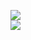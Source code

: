 [![](https://img.shields.io/badge/Made%20With-Github%20Spray-lightgrey.svg?style=for-the-badge&logo=github)](https://github.com/Annihil/github-spray#1924)  
[![](https://i.imgur.com/2DrTn0Z.gif)](https://github.com/Annihil/github-spray)